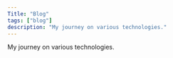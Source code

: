 ```yaml
---
Title: "Blog"
tags: ["blog"]
description: "My journey on various technologies."
---
```

My journey on various technologies.